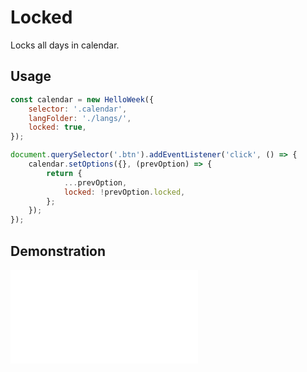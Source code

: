# Locked

Locks all days in calendar.

## Usage

```js
const calendar = new HelloWeek({
    selector: '.calendar',
    langFolder: './langs/',
    locked: true,
});

document.querySelector('.btn').addEventListener('click', () => {
    calendar.setOptions({}, (prevOption) => {
        return {
            ...prevOption,
            locked: !prevOption.locked,
        };
    });
});
```

## Demonstration

<iframe
    src="docs/v3/demos/locked.html"
    frameborder="no"
    allowfullscreen="allowfullscreen">
</iframe>
